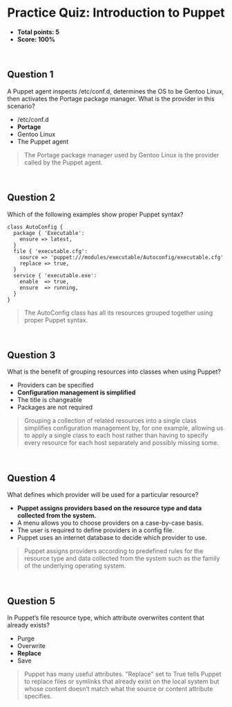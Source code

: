 # Practice Quiz: Introduction to Puppet
* **Total points: 5**
* **Score: 100%**

<br>

## Question 1

A Puppet agent inspects /etc/conf.d, determines the OS to be Gentoo Linux, then activates the Portage package manager. What is the provider in this scenario?

* /etc/conf.d
* **Portage**
* Gentoo Linux
* The Puppet agent

> The Portage package manager used by Gentoo Linux is the provider called by the Puppet agent.

<br>

## Question 2

Which of the following examples show proper Puppet syntax? 

```
class AutoConfig {
  package { 'Executable':
    ensure => latest,
  }
  file { 'executable.cfg':
    source => 'puppet:///modules/executable/Autoconfig/executable.cfg'
    replace => true,
  }
  service { 'executable.exe':
    enable  => true,
    ensure  => running,
  }
}
```

> The AutoConfig class has all its resources grouped together using proper Puppet syntax. 

<br>

## Question 3

What is the benefit of grouping resources into classes when using Puppet?

* Providers can be specified
* **Configuration management is simplified**
* The title is changeable
* Packages are not required

> Grouping a collection of related resources into a single class simplifies configuration management by, for one example, allowing us to apply a single class to each host rather than having to specify every resource for each host separately and possibly missing some.

<br>

## Question 4

What defines which provider will be used for a particular resource?

* **Puppet assigns providers based on the resource type and data collected from the system.**
* A menu allows you to choose providers on a case-by-case basis.
* The user is required to define providers in a config file.
* Puppet uses an internet database to decide which provider to use.

> Puppet assigns providers according to predefined rules for the resource type and data collected from the system such as the family of the underlying operating system.

<br>

## Question 5

In Puppet’s file resource type, which attribute overwrites content that already exists?

* Purge
* Overwrite
* **Replace**
* Save

> Puppet has many useful attributes. "Replace" set to True tells Puppet to replace files or symlinks that already exist on the local system but whose content doesn’t match what the source or content attribute specifies.